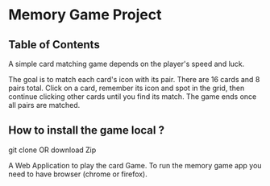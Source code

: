 # Memory Game Project

## Table of Contents

A simple card matching game depends on the player's speed and luck.

The goal is to match each card's icon with its pair. There are 16 cards and 8 pairs total. 
Click on a card, remember its icon and spot in the grid, then continue clicking other cards until you find its match. The game ends once all pairs are matched.


## How to install the game local ?

git clone OR download Zip

A Web Application to play the card Game. To run the memory game app you need to have browser (chrome or firefox).

